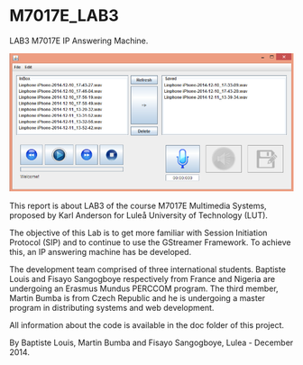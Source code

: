 ﻿M7017E_LAB3
===========

LAB3 M7017E IP Answering Machine.

![Alt text](doc/gui.PNG "Answering Machine Tool")

This report is about LAB3 of the course M7017E Multimedia Systems, proposed by Karl Anderson for Luleå University of Technology (LUT). 

The objective of this Lab is to get more familiar with Session Initiation Protocol (SIP) and to continue to use the GStreamer Framework. To achieve this, an IP answering machine has be developed. 

The development team comprised of three international students. Baptiste Louis and Fisayo Sangogboye respectively from France and Nigeria are undergoing an Erasmus Mundus PERCCOM program. The third member, Martin Bumba is from Czech Republic and he is undergoing a master program in distributing systems and web development. 

All information about the code is available in the doc folder of this project.


By Baptiste Louis, Martin Bumba and Fisayo Sangogboye, Lulea - December 2014.
